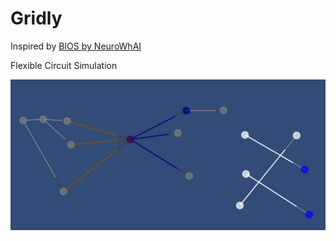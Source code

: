 # Gridly

Inspired by [BIOS by NeuroWhAI](https://blog.naver.com/tlsehdgus321/220474189538)

Flexible Circuit Simulation

![circuit example](/img/circuit.png)
